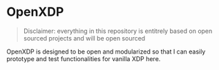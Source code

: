 # OpenXDP

> Disclaimer: everything in this repository is entitrely based on open sourced projects and will be open sourced

OpenXDP is designed to be open and modularized so that I can easily prototype and test functionalities for vanilla XDP here.
